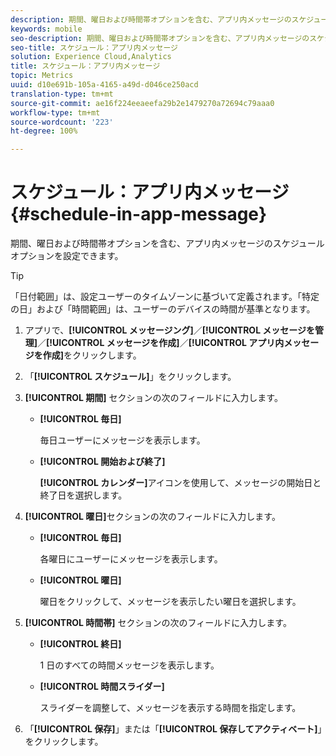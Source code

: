 ```yaml
---
description: 期間、曜日および時間帯オプションを含む、アプリ内メッセージのスケジュールオプションを設定できます。
keywords: mobile
seo-description: 期間、曜日および時間帯オプションを含む、アプリ内メッセージのスケジュールオプションを設定できます。
seo-title: スケジュール：アプリ内メッセージ
solution: Experience Cloud,Analytics
title: スケジュール：アプリ内メッセージ
topic: Metrics
uuid: d10e691b-105a-4165-a49d-d046ce250acd
translation-type: tm+mt
source-git-commit: ae16f224eeaeefa29b2e1479270a72694c79aaa0
workflow-type: tm+mt
source-wordcount: '223'
ht-degree: 100%

---
```



# スケジュール：アプリ内メッセージ {#schedule-in-app-message}

期間、曜日および時間帯オプションを含む、アプリ内メッセージのスケジュールオプションを設定できます。

>[!TIP]
>
>「日付範囲」は、設定ユーザーのタイムゾーンに基づいて定義されます。「特定の日」および「時間範囲」は、ユーザーのデバイスの時間が基準となります。

1. アプリで、**[!UICONTROL メッセージング]**／**[!UICONTROL メッセージを管理]**／**[!UICONTROL メッセージを作成]**／**[!UICONTROL アプリ内メッセージを作成]**&#x200B;をクリックします。
1. 「**[!UICONTROL スケジュール]**」をクリックします。
1. **[!UICONTROL 期間]** セクションの次のフィールドに入力します。

   * **[!UICONTROL 毎日]**

      毎日ユーザーにメッセージを表示します。

   * **[!UICONTROL 開始および終了]**

      **[!UICONTROL カレンダー]**&#x200B;アイコンを使用して、メッセージの開始日と終了日を選択します。

1. **[!UICONTROL 曜日]**&#x200B;セクションの次のフィールドに入力します。

   * **[!UICONTROL 毎日]**

      各曜日にユーザーにメッセージを表示します。

   * **[!UICONTROL 曜日]**

      曜日をクリックして、メッセージを表示したい曜日を選択します。

1. **[!UICONTROL 時間帯]** セクションの次のフィールドに入力します。

   * **[!UICONTROL 終日]**

      1 日のすべての時間メッセージを表示します。

   * **[!UICONTROL 時間スライダー]**

      スライダーを調整して、メッセージを表示する時間を指定します。

1. 「**[!UICONTROL 保存]**」または「**[!UICONTROL 保存してアクティベート]**」をクリックします。
